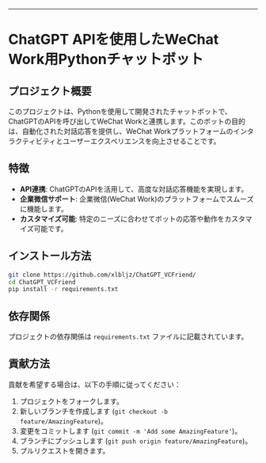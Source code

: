 ---

# ChatGPT APIを使用したWeChat Work用Pythonチャットボット

## プロジェクト概要

このプロジェクトは、Pythonを使用して開発されたチャットボットで、ChatGPTのAPIを呼び出してWeChat Workと連携します。このボットの目的は、自動化された対話応答を提供し、WeChat Workプラットフォームのインタラクティビティとユーザーエクスペリエンスを向上させることです。

## 特徴

- **API連携**: ChatGPTのAPIを活用して、高度な対話応答機能を実現します。
- **企業微信サポート**: 企業微信(WeChat Work)のプラットフォームでスムーズに機能します。
- **カスタマイズ可能**: 特定のニーズに合わせてボットの応答や動作をカスタマイズ可能です。

## インストール方法

```bash
git clone https://github.com/xlbljz/ChatGPT_VCFriend/
cd ChatGPT_VCFriend
pip install -r requirements.txt
```

## 依存関係

プロジェクトの依存関係は `requirements.txt` ファイルに記載されています。

## 貢献方法

貢献を希望する場合は、以下の手順に従ってください：

1. プロジェクトをフォークします。
2. 新しいブランチを作成します (`git checkout -b feature/AmazingFeature`)。
3. 変更をコミットします (`git commit -m 'Add some AmazingFeature'`)。
4. ブランチにプッシュします (`git push origin feature/AmazingFeature`)。
5. プルリクエストを開きます。
